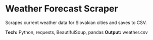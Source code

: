 # Weather Forecast Scraper
Scrapes current weather data for Slovakian cities and saves to CSV.

**Tech:** Python, requests, BeautifulSoup, pandas
**Output:** weather.csv
